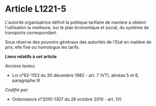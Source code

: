 # Article L1221-5

L'autorité organisatrice définit la politique tarifaire de manière à obtenir l'utilisation la meilleure, sur le plan
économique et social, du système de transports correspondant.

Sous réserve des pouvoirs généraux des autorités de l'Etat en matière de prix, elle fixe ou homologue les tarifs.

**Liens relatifs à cet article**

_Anciens textes_:

  - Loi n°82-1153 du 30 décembre 1982 - art. 7 (VT), alinéas 5 et 6, paragraphe III

_Codifié par_:

  - Ordonnance n°2010-1307 du 28 octobre 2010 - art. (V)
